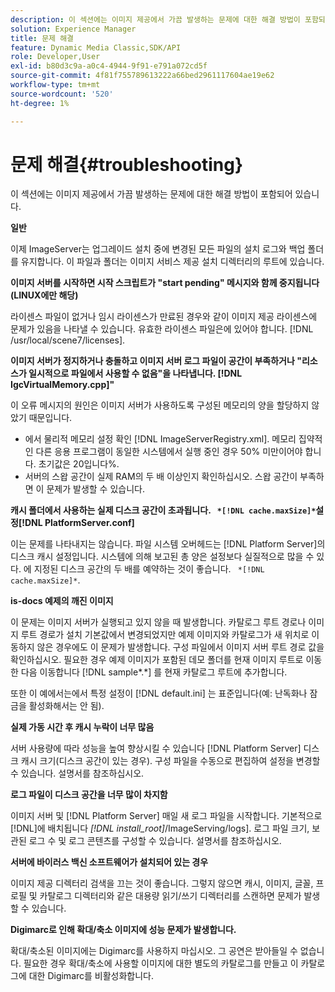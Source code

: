 ```yaml
---
description: 이 섹션에는 이미지 제공에서 가끔 발생하는 문제에 대한 해결 방법이 포함되어 있습니다.
solution: Experience Manager
title: 문제 해결
feature: Dynamic Media Classic,SDK/API
role: Developer,User
exl-id: b80d3c9a-a0c4-4944-9f91-e791a072cd5f
source-git-commit: 4f81f755789613222a66bed2961117604ae19e62
workflow-type: tm+mt
source-wordcount: '520'
ht-degree: 1%

---
```


# 문제 해결{#troubleshooting}

이 섹션에는 이미지 제공에서 가끔 발생하는 문제에 대한 해결 방법이 포함되어 있습니다.

**일반**

이제 ImageServer는 업그레이드 설치 중에 변경된 모든 파일의 설치 로그와 백업 폴더를 유지합니다. 이 파일과 폴더는 이미지 서비스 제공 설치 디렉터리의 루트에 있습니다.

**이미지 서버를 시작하면 시작 스크립트가 &quot;start pending&quot; 메시지와 함께 중지됩니다(LINUX에만 해당)**

라이센스 파일이 없거나 임시 라이센스가 만료된 경우와 같이 이미지 제공 라이센스에 문제가 있음을 나타낼 수 있습니다. 유효한 라이센스 파일은에 있어야 합니다. [!DNL /usr/local/scene7/licenses].

**이미지 서버가 정지하거나 충돌하고 이미지 서버 로그 파일이 공간이 부족하거나 &quot;리소스가 일시적으로 파일에서 사용할 수 없음&quot;을 나타냅니다. [!DNL IgcVirtualMemory.cpp]&quot;**

이 오류 메시지의 원인은 이미지 서버가 사용하도록 구성된 메모리의 양을 할당하지 않았기 때문입니다.

* 에서 물리적 메모리 설정 확인 [!DNL ImageServerRegistry.xml]. 메모리 집약적인 다른 응용 프로그램이 동일한 시스템에서 실행 중인 경우 50% 미만이어야 합니다. 초기값은 20입니다%.
* 서버의 스왑 공간이 실제 RAM의 두 배 이상인지 확인하십시오. 스왑 공간이 부족하면 이 문제가 발생할 수 있습니다.

**캐시 폴더에서 사용하는 실제 디스크 공간이 초과됩니다. ` *[!DNL cache.maxSize]*`설정[!DNL PlatformServer.conf]**

이는 문제를 나타내지는 않습니다. 파일 시스템 오버헤드는 [!DNL Platform Server]의 디스크 캐시 설정입니다. 시스템에 의해 보고된 총 양은 설정보다 실질적으로 많을 수 있다. 에 지정된 디스크 공간의 두 배를 예약하는 것이 좋습니다. ` *[!DNL cache.maxSize]*`.

**is-docs 예제의 깨진 이미지**

이 문제는 이미지 서버가 실행되고 있지 않을 때 발생합니다. 카탈로그 루트 경로나 이미지 루트 경로가 설치 기본값에서 변경되었지만 예제 이미지와 카탈로그가 새 위치로 이동하지 않은 경우에도 이 문제가 발생합니다. 구성 파일에서 이미지 서버 루트 경로 값을 확인하십시오. 필요한 경우 예제 이미지가 포함된 데모 폴더를 현재 이미지 루트로 이동한 다음 이동합니다 [!DNL sample*.*] 를 현재 카탈로그 루트에 추가합니다.

또한 이 예에서는에서 특정 설정이 [!DNL default.ini] 는 표준입니다(예: 난독화나 잠금을 활성화해서는 안 됨).

**실제 가동 시간 후 캐시 누락이 너무 많음**

서버 사용량에 따라 성능을 높여 향상시킬 수 있습니다 [!DNL Platform Server] 디스크 캐시 크기(디스크 공간이 있는 경우). 구성 파일을 수동으로 편집하여 설정을 변경할 수 있습니다. 설명서를 참조하십시오.

**로그 파일이 디스크 공간을 너무 많이 차지함**

이미지 서버 및 [!DNL Platform Server] 매일 새 로그 파일을 시작합니다. 기본적으로 [!DNL]에 배치됩니다 *[!DNL install_root]*/ImageServing/logs]. 로그 파일 크기, 보관된 로그 수 및 로그 콘텐츠를 구성할 수 있습니다. 설명서를 참조하십시오.

**서버에 바이러스 백신 소프트웨어가 설치되어 있는 경우**

이미지 제공 디렉터리 검색을 끄는 것이 좋습니다. 그렇지 않으면 캐시, 이미지, 글꼴, 프로필 및 카탈로그 디렉터리와 같은 대용량 읽기/쓰기 디렉터리를 스캔하면 문제가 발생할 수 있습니다.

**Digimarc로 인해 확대/축소 이미지에 성능 문제가 발생합니다.**

확대/축소된 이미지에는 Digimarc를 사용하지 마십시오. 그 공연은 받아들일 수 없습니다. 필요한 경우 확대/축소에 사용할 이미지에 대한 별도의 카탈로그를 만들고 이 카탈로그에 대한 Digimarc를 비활성화합니다.
